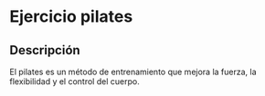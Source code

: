 # Ejercicio pilates

## Descripción
El pilates es un método de entrenamiento que mejora la fuerza, la flexibilidad y el control del cuerpo.